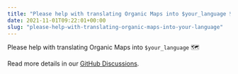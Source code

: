 ```yaml
---
title: "Please help with translating Organic Maps into $your_language 🗺️"
date: 2021-11-01T09:22:01+00:00
slug: "please-help-with-translating-organic-maps-into-your-language"
---
```


Please help with translating Organic Maps into `$your_language` 🗺️

Read more details in our [GitHub Discussions](https://github.com/organicmaps/organicmaps/discussions/1489).
